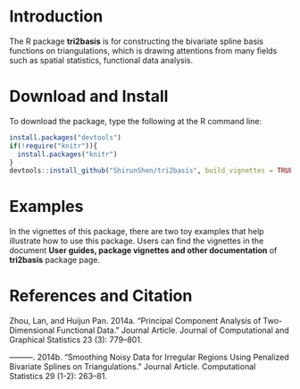 # Introduction
The R package **tri2basis** is for constructing the bivariate spline basis functions on triangulations, which is drawing attentions from many fields such as spatial statistics, functional data analysis.

# Download and Install
To download the package, type the following at the R command line:

```r
install.packages("devtools")
if(!require("knitr")){
  install.packages("knitr")
}
devtools::install_github("ShirunShen/tri2basis", build_vignettes = TRUE)
```

# Examples
In the vignettes of this package, there are two toy examples that help illustrate how to use this package. Users can find the vignettes in the document **User guides, package vignettes and other documentation** of **tri2basis** package page.


# References and Citation

Zhou, Lan, and Huijun Pan. 2014a. “Principal Component Analysis of Two-Dimensional Functional Data.” Journal Article. Journal of Computational and Graphical Statistics 23 (3): 779–801.

———. 2014b. “Smoothing Noisy Data for Irregular Regions Using Penalized Bivariate Splines on Triangulations.” Journal Article. Computational Statistics 29 (1-2): 263–81.
